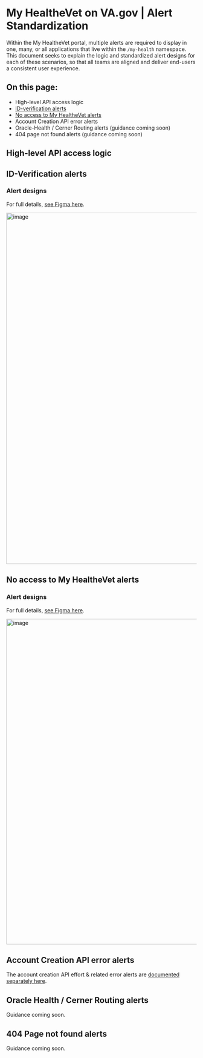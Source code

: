 # My HealtheVet on VA.gov | Alert Standardization
Within the My HealtheVet portal, multiple alerts are required to display in one, many, or all applications that live within the `/my-health` namespace. This document seeks to explain the logic and standardized alert designs for each of these scenarios, so that all teams are aligned and deliver end-users a consistent user experience. 

## On this page: 
* High-level API access logic 
* [ID-verification alerts](https://github.com/department-of-veterans-affairs/va.gov-team/edit/master/products/health-care/digital-health-modernization/mhv-to-va.gov/governance/alert-standardization.md#ID-verification-alerts)
* [No access to My HealtheVet alerts](https://github.com/department-of-veterans-affairs/va.gov-team/edit/master/products/health-care/digital-health-modernization/mhv-to-va.gov/governance/alert-standardization.md#No-access-to-My-HealtheVet-alerts)
* Account Creation API error alerts
* Oracle-Health / Cerner Routing alerts (guidance coming soon)
* 404 page not found alerts (guidance coming soon)

## High-level API access logic


## ID-Verification alerts

### Alert designs
For full details, [see Figma here](https://www.figma.com/design/m992k2m1DSl9MXV9hDytsQ/MHV-Account-Security-%26-Sign-In?node-id=6-13169&node-type=canvas&t=ivtTB3ovGbme2XjY-0).

<img width="928" alt="image" src="https://github.com/user-attachments/assets/556d9a69-b574-4eb9-905b-0906b5712635" />


## No access to My HealtheVet alerts

### Alert designs
For full details, [see Figma here](https://www.figma.com/design/m992k2m1DSl9MXV9hDytsQ/MHV-Account-Security-%26-Sign-In?node-id=6-14351&node-type=canvas&t=ivtTB3ovGbme2XjY-0).

<img width="860" alt="image" src="https://github.com/user-attachments/assets/b78cae33-f057-46a8-86be-bf276b4af1dd" />


## Account Creation API error alerts 
The account creation API effort & related error alerts are [documented separately here](https://github.com/department-of-veterans-affairs/va.gov-team/blob/master/products/health-care/digital-health-modernization/mhv-to-va.gov/account-creation-api.md).  

## Oracle Health / Cerner Routing alerts
Guidance coming soon.

## 404 Page not found alerts 
Guidance coming soon.
